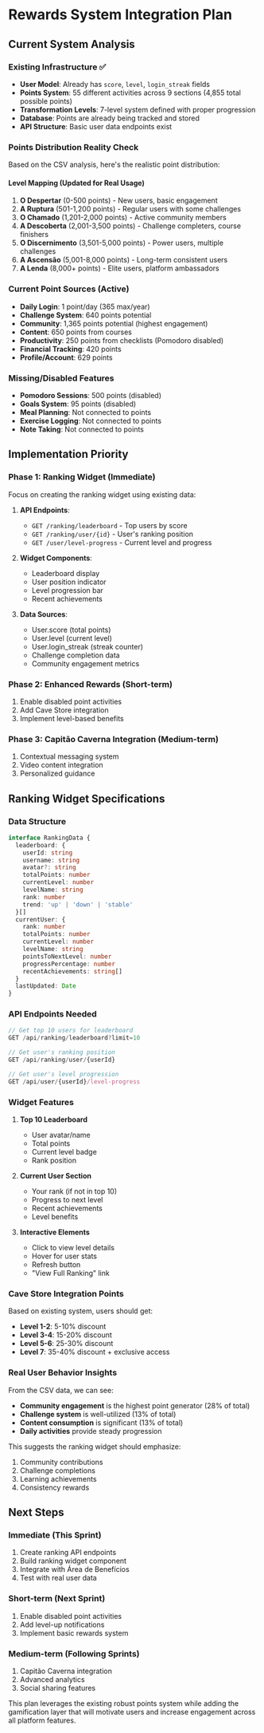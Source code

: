 # Rewards System Integration Plan

## Current System Analysis

### Existing Infrastructure ✅
- **User Model**: Already has `score`, `level`, `login_streak` fields
- **Points System**: 55 different activities across 9 sections (4,855 total possible points)
- **Transformation Levels**: 7-level system defined with proper progression
- **Database**: Points are already being tracked and stored
- **API Structure**: Basic user data endpoints exist

### Points Distribution Reality Check

Based on the CSV analysis, here's the realistic point distribution:

#### Level Mapping (Updated for Real Usage)
1. **O Despertar** (0-500 points) - New users, basic engagement
2. **A Ruptura** (501-1,200 points) - Regular users with some challenges
3. **O Chamado** (1,201-2,000 points) - Active community members
4. **A Descoberta** (2,001-3,500 points) - Challenge completers, course finishers
5. **O Discernimento** (3,501-5,000 points) - Power users, multiple challenges
6. **A Ascensão** (5,001-8,000 points) - Long-term consistent users
7. **A Lenda** (8,000+ points) - Elite users, platform ambassadors

### Current Point Sources (Active)
- **Daily Login**: 1 point/day (365 max/year)
- **Challenge System**: 640 points potential
- **Community**: 1,365 points potential (highest engagement)
- **Content**: 650 points from courses
- **Productivity**: 250 points from checklists (Pomodoro disabled)
- **Financial Tracking**: 420 points
- **Profile/Account**: 629 points

### Missing/Disabled Features
- **Pomodoro Sessions**: 500 points (disabled)
- **Goals System**: 95 points (disabled)
- **Meal Planning**: Not connected to points
- **Exercise Logging**: Not connected to points
- **Note Taking**: Not connected to points

## Implementation Priority

### Phase 1: Ranking Widget (Immediate)
Focus on creating the ranking widget using existing data:

1. **API Endpoints**:
   - `GET /ranking/leaderboard` - Top users by score
   - `GET /ranking/user/{id}` - User's ranking position
   - `GET /user/level-progress` - Current level and progress

2. **Widget Components**:
   - Leaderboard display
   - User position indicator
   - Level progression bar
   - Recent achievements

3. **Data Sources**:
   - User.score (total points)
   - User.level (current level)
   - User.login_streak (streak counter)
   - Challenge completion data
   - Community engagement metrics

### Phase 2: Enhanced Rewards (Short-term)
1. Enable disabled point activities
2. Add Cave Store integration
3. Implement level-based benefits

### Phase 3: Capitão Caverna Integration (Medium-term)
1. Contextual messaging system
2. Video content integration
3. Personalized guidance

## Ranking Widget Specifications

### Data Structure
```typescript
interface RankingData {
  leaderboard: {
    userId: string
    username: string
    avatar?: string
    totalPoints: number
    currentLevel: number
    levelName: string
    rank: number
    trend: 'up' | 'down' | 'stable'
  }[]
  currentUser: {
    rank: number
    totalPoints: number
    currentLevel: number
    levelName: string
    pointsToNextLevel: number
    progressPercentage: number
    recentAchievements: string[]
  }
  lastUpdated: Date
}
```

### API Endpoints Needed
```typescript
// Get top 10 users for leaderboard
GET /api/ranking/leaderboard?limit=10

// Get user's ranking position
GET /api/ranking/user/{userId}

// Get user's level progression
GET /api/user/{userId}/level-progress
```

### Widget Features
1. **Top 10 Leaderboard**
   - User avatar/name
   - Total points
   - Current level badge
   - Rank position

2. **Current User Section**
   - Your rank (if not in top 10)
   - Progress to next level
   - Recent achievements
   - Level benefits

3. **Interactive Elements**
   - Click to view level details
   - Hover for user stats
   - Refresh button
   - "View Full Ranking" link

### Cave Store Integration Points
Based on existing system, users should get:

- **Level 1-2**: 5-10% discount
- **Level 3-4**: 15-20% discount  
- **Level 5-6**: 25-30% discount
- **Level 7**: 35-40% discount + exclusive access

### Real User Behavior Insights

From the CSV data, we can see:
- **Community engagement** is the highest point generator (28% of total)
- **Challenge system** is well-utilized (13% of total)
- **Content consumption** is significant (13% of total)
- **Daily activities** provide steady progression

This suggests the ranking widget should emphasize:
1. Community contributions
2. Challenge completions
3. Learning achievements
4. Consistency rewards

## Next Steps

### Immediate (This Sprint)
1. Create ranking API endpoints
2. Build ranking widget component
3. Integrate with Área de Benefícios
4. Test with real user data

### Short-term (Next Sprint)
1. Enable disabled point activities
2. Add level-up notifications
3. Implement basic rewards system

### Medium-term (Following Sprints)
1. Capitão Caverna integration
2. Advanced analytics
3. Social sharing features

This plan leverages the existing robust points system while adding the gamification layer that will motivate users and increase engagement across all platform features.